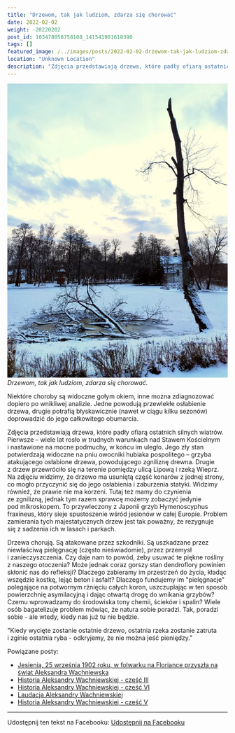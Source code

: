 ```yaml
---
title: "Drzewom, tak jak ludziom, zdarza się chorować"
date: 2022-02-02
weight: -20220202
post_id: 103478058758108_141541901618390
tags: []
featured_image: /../images/posts/2022-02-02-drzewom-tak-jak-ludziom-zdarza-sie-chorowac.jpg
location: "Unknown Location"
description: "Zdjęcia przedstawiają drzewa, które padły ofiarą ostatnich silnych wiatrów. Pierwsze – wiele lat rosło w trudnych warunkach nad Stawem Kościelnym i na..."
---
```


![Drzewom, tak jak ludziom, zdarza się chorować.](/images/posts/2022-02-02-drzewom-tak-jak-ludziom-zdarza-sie-chorowac.jpg)
*Drzewom, tak jak ludziom, zdarza się chorować.*

Niektóre choroby są widoczne gołym okiem, inne można zdiagnozować dopiero po wnikliwej analizie. Jedne powodują przewlekłe osłabienie drzewa, drugie potrafią błyskawicznie (nawet w ciągu kilku sezonów) doprowadzić do jego całkowitego obumarcia.

Zdjęcia przedstawiają drzewa, które padły ofiarą ostatnich silnych wiatrów. Pierwsze – wiele lat rosło w trudnych warunkach nad Stawem Kościelnym i nastawione na mocne podmuchy, w końcu im uległo. Jego zły stan potwierdzają widoczne na pniu owocniki hubiaka pospolitego – grzyba atakującego osłabione drzewa, powodującego zgniliznę drewna.
Drugie z drzew przewróciło się na terenie pomiędzy ulicą Lipową i rzeką Wieprz. Na zdjęciu widzimy, że drzewo ma usuniętą część konarów z jednej strony, co mogło przyczynić się do jego osłabienia i zaburzenia statyki. Widzimy również, że prawie nie ma korzeni. Tutaj też mamy do czynienia ze zgnilizną, jednak tym razem sprawcę możemy zobaczyć jedynie pod mikroskopem. To przywleczony z Japonii grzyb Hymenoscyphus fraxineus, który sieje spustoszenie wśród jesionów w całej Europie. Problem zamierania tych majestatycznych drzew jest tak poważny, że rezygnuje się z sadzenia ich w lasach i parkach.

Drzewa chorują. Są atakowane przez szkodniki. Są uszkadzane przez niewłaściwą pielęgnację (często nieświadomie), przez przemysł i zanieczyszczenia. Czy daje nam to powód, żeby usuwać te piękne rośliny z naszego otoczenia? Może jednak coraz gorszy stan dendroflory powinien skłonić nas do refleksji? Dlaczego zabieramy im przestrzeń do życia, kładąc wszędzie kostkę, lejąc beton i asfalt? Dlaczego fundujemy im "pielęgnacje" polegające na potwornym rżnięciu całych koron, uszczuplając w ten sposób powierzchnię asymilacyjną i dając otwartą drogę do wnikania grzybów? Czemu wprowadzamy do środowiska tony chemii, ścieków i spalin? Wiele osób bagatelizuje problem mówiąc, że natura sobie poradzi. Tak, poradzi sobie - ale wtedy, kiedy nas już tu nie będzie.

"Kiedy wycięte zostanie ostatnie drzewo, ostatnia rzeka zostanie zatruta i zginie ostatnia ryba - odkryjemy, że nie można jeść pieniędzy."

Powiązane posty:
- [Jesienią, 25 września 1902 roku, w folwarku na Floriance przyszła na świat Aleksandra Wachniewska](/posts/jesienia-25-wrzesnia-1902-roku-w-folwarku)
- [Historia Aleksandry Wachniewskiej - część III](/posts/historia-aleksandry-wachniewskiej-czesc-iii)
- [Historia Aleksandry Wachniewskiej - część VI](/posts/historia-aleksandry-wachniewskiej-czesc-vi)
- [Laudacja Aleksandry Wachniewskiej](/posts/laudacja-aleksandry-wachniewskiej)
- [Historia Aleksandry Wachniewskiej - część V](/posts/historia-aleksandry-wachniewskiej-czesc-v)


---

Udostępnij ten tekst na Facebooku:
[Udostępnij na Facebooku](https://www.facebook.com/sharer/sharer.php?u=https://stowarzyszeniewachniewskiej.pl/posts/drzewom-tak-jak-ludziom-zdarza-sie-chorowac)

<script type="application/ld+json">
{
  "@context": "https://schema.org",
  "@type": "BlogPosting",
  "headline": "Drzewom, tak jak ludziom, zdarza się chorować",
  "datePublished": "2022-02-02",
  "dateModified": "2022-02-02",
  "author": {
    "@type": "Organization",
    "name": "Stowarzyszenie im. Aleksandry Wachniewskiej"
  },
  "publisher": {
    "@type": "Organization",
    "name": "Stowarzyszenie im. Aleksandry Wachniewskiej",
    "logo": {
      "@type": "ImageObject",
      "url": "https://stowarzyszeniewachniewskiej.pl/images/logo/logo.svg"
    }
  },
  "mainEntityOfPage": {
    "@type": "WebPage",
    "@id": "https://stowarzyszeniewachniewskiej.pl/posts/drzewom-tak-jak-ludziom-zdarza-sie-chorowac"
  },
  "image": {
    "@type": "ImageObject",
    "url": "https://stowarzyszeniewachniewskiej.pl//images/posts/2022-02-02-drzewom-tak-jak-ludziom-zdarza-sie-chorowac.jpg"
  },
  "articleSection": "Dziedzictwo Kulturowe i Zabytki",
  "keywords": "[]",
  "wordCount": 296,
  "articleBody": "Niektóre choroby są widoczne gołym okiem, inne można zdiagnozować dopiero po wnikliwej analizie. Jedne powodują przewlekłe osłabienie drzewa, drugie potrafią błyskawicznie (nawet w ciągu kilku sezonów) doprowadzić do jego całkowitego obumarcia.\n\nZdjęcia przedstawiają drzewa, które padły ofiarą ostatnich silnych wiatrów. Pierwsze – wiele lat rosło w trudnych warunkach nad Stawem Kościelnym i nastawione na mocne podmuchy, w końcu im uległo. Jego zły stan potwierdzają widoczne na pniu owocniki hubiaka pospolitego – grzyba atakującego osłabione drzewa, powodującego zgniliznę drewna.\nDrugie z drzew przewróciło się na terenie pomiędzy ulicą Lipową i rzeką Wieprz. Na zdjęciu widzimy, że drzewo ma usuniętą część konarów z jednej strony, co mogło przyczynić się do jego osłabienia i zaburzenia statyki. Widzimy również, że prawie nie ma korzeni. Tutaj też mamy do czynienia ze zgnilizną, jednak tym razem sprawcę możemy zobaczyć jedynie pod mikroskopem. To przywleczony z Japonii grzyb Hymenoscyphus fraxineus, który sieje spustoszenie wśród jesionów w całej Europie. Problem zamierania tych majestatycznych drzew jest tak poważny, że rezygnuje się z sadzenia ich w lasach i parkach.\n\nDrzewa chorują. Są atakowane przez szkodniki. Są uszkadzane przez niewłaściwą pielęgnację (często nieświadomie), przez przemysł i zanieczyszczenia. Czy daje nam to powód, żeby usuwać te piękne rośliny z naszego otoczenia? Może jednak coraz gorszy stan dendroflory powinien skłonić nas do refleksji? Dlaczego zabieramy im przestrzeń do życia, kładąc wszędzie kostkę, lejąc beton i asfalt? Dlaczego fundujemy im \"pielęgnacje\" polegające na potwornym rżnięciu całych koron, uszczuplając w ten sposób powierzchnię asymilacyjną i dając otwartą drogę do wnikania grzybów? Czemu wprowadzamy do środowiska tony chemii, ścieków i spalin? Wiele osób bagatelizuje problem mówiąc, że natura sobie poradzi. Tak, poradzi sobie - ale wtedy, kiedy nas już tu nie będzie.\n\n\"Kiedy wycięte zostanie ostatnie drzewo, ostatnia rzeka zostanie zatruta i zginie ostatnia ryba - odkryjemy, że nie można jeść pieniędzy.\"",
  "description": "Zdjęcia przedstawiają drzewa, które padły ofiarą ostatnich silnych wiatrów. Pierwsze – wiele lat rosło w trudnych warunkach nad Stawem Kościelnym i na...",
  "copyrightHolder": null
}
</script>
<script type="application/ld+json">
{
  "@context": "https://schema.org",
  "@type": "BreadcrumbList",
  "itemListElement": [
    {
      "@type": "ListItem",
      "position": 1,
      "name": "Home",
      "item": "https://stowarzyszeniewachniewskiej.pl"
    },
    {
      "@type": "ListItem",
      "position": 2,
      "name": "posts",
      "item": "https://stowarzyszeniewachniewskiej.pl/posts"
    },
    {
      "@type": "ListItem",
      "position": 3,
      "name": "Drzewom, tak jak ludziom, zdarza się chorować",
      "item": "https://stowarzyszeniewachniewskiej.pl/posts/drzewom-tak-jak-ludziom-zdarza-sie-chorowac"
    }
  ]
}
</script>
